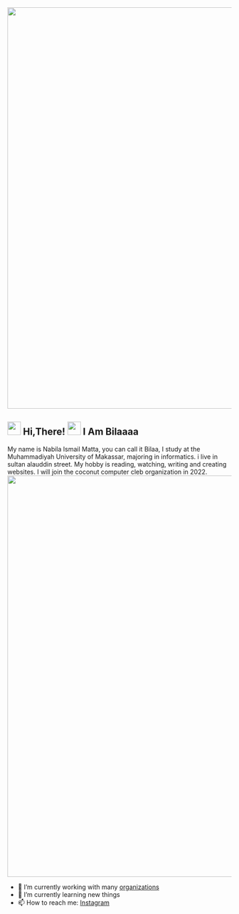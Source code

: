 <img src="https://camo.githubusercontent.com/5887f3cd62faabd5d0e2d6ddb7d0686b1cc9cd82123d75255d79030be47656e0/68747470733a2f2f676973742e6769746875622e636f6d2f6b6f646473736f6e2f33356363363663333234306162386630313866363236373064613663666237312f7261772f323431326166333135636261306565353764393034376638613665363739623336376263383063332f77656c636f6d652d746f2d6d792d70726f66696c652e676966" width="900">
<h2> <img src="https://user-images.githubusercontent.com/65858180/137293079-2440dbff-e887-4b1d-802c-49d49dcfd664.gif" width="30" /> Hi,There! <img src="https://user-images.githubusercontent.com/65858180/137293369-94c631b6-8a17-4256-927a-070da186734c.gif" width="30" /> I Am Bilaaaa </h2>

My name is Nabila Ismail Matta, you can call it Bilaa, I study at the Muhammadiyah University of Makassar, majoring in informatics. i live in sultan alauddin street. My hobby is reading, watching, writing and creating websites. I will join the coconut computer cleb organization in 2022.
<br>
<img src="https://camo.githubusercontent.com/5887f3cd62faabd5d0e2d6ddb7d0686b1cc9cd82123d75255d79030be47656e0/68747470733a2f2f676973742e6769746875622e636f6d2f6b6f646473736f6e2f33356363363663333234306162386630313866363236373064613663666237312f7261772f323431326166333135636261306565353764393034376638613665363739623336376263383063332f77656c636f6d652d746f2d6d792d70726f66696c652e676966" width="900">

- 🔭 I’m currently working with many [organizations](https://coconut.or.id/contact)
- 🌱 I’m currently learning new things
- 📫 How to reach me: [Instagram](https://instagram.com/nabilamatta26?igshid=NjIwNzIyMDk2Mg==)
